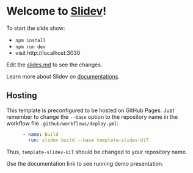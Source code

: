 # Welcome to [Slidev](https://github.com/slidevjs/slidev)!

To start the slide show:

- `npm install`
- `npm run dev`
- visit http://localhost:3030

Edit the [slides.md](./slides.md) to see the changes.

Learn more about Slidev on [documentations](https://sli.dev/).

## Hosting

This template is preconfigured to be hosted on GitHub Pages. Just remember to change the `--base` option to the repository name in the workflow file `.github/workflows/deploy.yml`:

```yaml
      - name: Build
        run: slidev build --base template-slidev-UiT
```

Thus, `template-slidev-UiT` should be changed to your repository name.

Use the documentation link to see running demo presentation.
